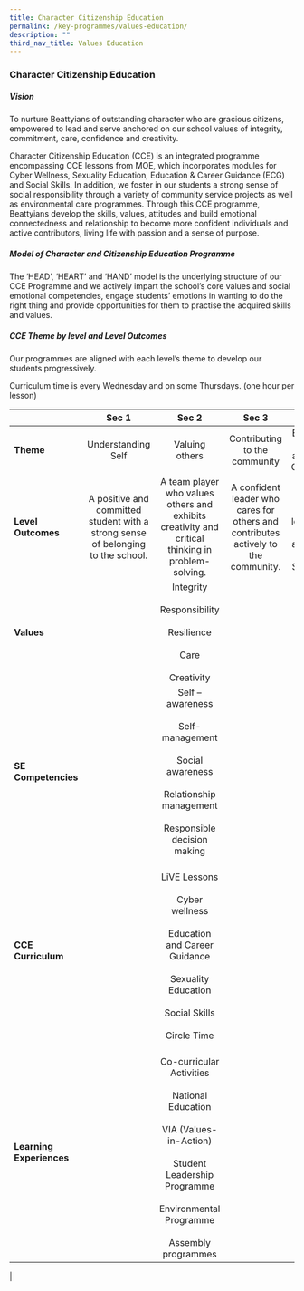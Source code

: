 ```yaml
---
title: Character Citizenship Education
permalink: /key-programmes/values-education/
description: ""
third_nav_title: Values Education
---
```

### **Character Citizenship Education**
##### **Vision** 
To nurture Beattyians of outstanding character who are gracious citizens, empowered to lead and serve anchored on our school values of integrity, commitment, care, confidence and creativity.   
  
Character Citizenship Education (CCE) is an integrated programme encompassing CCE lessons from MOE, which incorporates modules for Cyber Wellness, Sexuality Education, Education & Career Guidance (ECG) and Social Skills. In addition, we foster in our students a strong sense of social responsibility through a variety of community service projects as well as environmental care programmes. Through this CCE programme, Beattyians develop the skills, values, attitudes and build emotional connectedness and relationship to become more confident individuals and active contributors, living life with passion and a sense of purpose.

##### **Model of Character and Citizenship Education Programme** 
The ‘HEAD’, ‘HEART’ and ‘HAND’ model is the underlying structure of our CCE Programme and we actively impart the school’s core values and social emotional competencies, engage students’ emotions in wanting to do the right thing and provide opportunities for them to practise the acquired skills and values.

##### **CCE Theme by level and Level Outcomes** 
Our programmes are aligned with each level’s theme to develop our students progressively.   
  
Curriculum time is every Wednesday and on some Thursdays. (one hour per lesson)

|  | Sec 1 | Sec 2 | Sec 3 | Sec 4/5 |
|---|:---:|:---:|:---:|:---:|
| **Theme**   | Understanding Self   | Valuing others | Contributing to the community |  Embracing National and Global Challenges  |
|  **Level Outcomes**  |  A positive and committed student with a strong sense of belonging to the school.  |  A team player who values others and exhibits creativity and critical thinking in problem-solving.  |  A confident leader who cares for others and contributes actively to the community.  |  A global citizen who is a leader with integrity and rooted to Singapore.  |
| **Values** |  |  Integrity<br><br>Responsibility<br><br>Resilience<br><br>Care<br><br>Creativity<br> |  |
|  **SE Competencies**  | | Self –awareness<br><br>Self-management<br><br>Social awareness<br><br>Relationship management<br><br>Responsible decision making<br> |      |
|  **CCE Curriculum** |  |    <br>LiVE Lessons<br><br>Cyber wellness<br><br>Education and Career Guidance<br><br>Sexuality Education<br><br>Social Skills<br><br>Circle Time |      |
|  **Learning Experiences**  | | <br>Co-curricular Activities<br><br>National Education<br><br>VIA (Values-in-Action)<br><br>Student Leadership Programme<br><br>Environmental Programme<br><br>Assembly programmes<br> |    |
|




